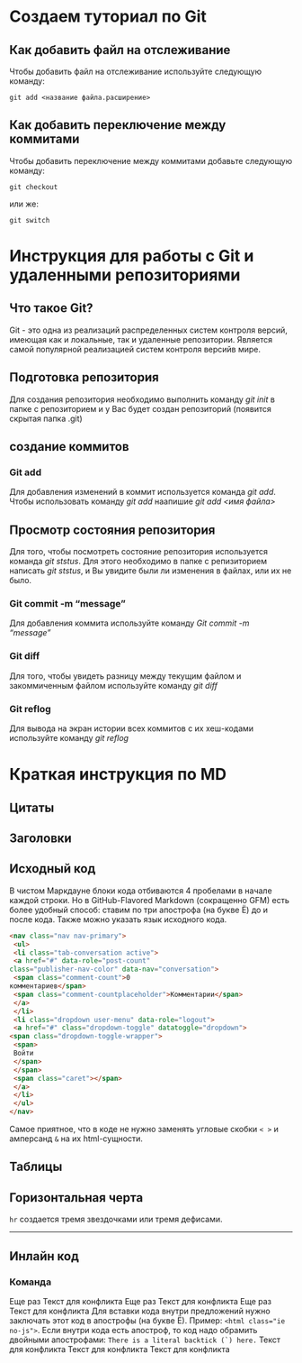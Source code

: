 # Создаем туториал по Git

## Как добавить файл на отслеживание 

Чтобы добавить файл на отслеживание используйте следующую команду:

~~~
git add <название файла.расширение>
~~~
## Как добавить переключение между коммитами 

Чтобы добавить переключение между коммитами добавьте следующую команду: 

~~~
git checkout
~~~
или же:
~~~
git switch
~~~
# Инструкция для работы с Git и удаленными репозиториями 

## Что такое Git?

Git - это одна из реализаций распределенных систем контроля версий, имеющая как и локальные, так и удаленные репозитории. Является самой популярной реализацией систем контроля версийв мире. 

## Подготовка репозитория 
Для создания репозитория необходимо выполнить команду *git init* в папке с репозиторием и у Вас будет создан репозиторий (появится скрытая папка .git)

## создание коммитов 

### Git add
Для добавления изменений в коммит используется команда *git add*. Чтобы использовать команду *git add* наапишие *git add <имя файла>*

## Просмотр состояния репозитория 
Для того, чтобы посмотреть состояние репозитория используется команда *git ststus*. Для этого необходимо в папке с репизиторием написать *git ststus*, и Вы увидите были ли изменения в файлах, или их не было.

### Git commit -m “message”

Для добавления коммита используйте команду *Git commit -m “message”*

### Git diff 
Для того, чтобы увидеть разницу между текущим файлом и закоммиченным файлом используйте команду *git diff*

### Git reflog
Для вывода на экран истории всех коммитов с их хеш-кодами используйте команду *git reflog*


# Краткая инструкция по MD

## Цитаты 

## Заголовки 

## Исходный код
В чистом Маркдауне блоки кода отбиваются 4 пробелами в
начале каждой строки.
Но в GitHub-Flavored Markdown (сокращенно GFM) есть
более удобный способ: ставим по три апострофа (на букве
Ё) до и после кода. Также можно указать язык исходного
кода.
```html
<nav class="nav nav-primary">
 <ul>
 <li class="tab-conversation active">
 <a href="#" data-role="post-count"
class="publisher-nav-color" data-nav="conversation">
 <span class="comment-count">0
комментариев</span>
 <span class="comment-countplaceholder">Комментарии</span>
 </a>
 </li>
 <li class="dropdown user-menu" data-role="logout">
 <a href="#" class="dropdown-toggle" datatoggle="dropdown">
<span class="dropdown-toggle-wrapper">
 <span>
 Войти
 </span>
 </span>
 <span class="caret"></span>
 </a>
 </li>
 </ul>
</nav>
```
Самое приятное, что в коде не нужно заменять угловые
скобки `< >` и амперсанд `&` на их html-сущности.
## Таблицы

## Горизонтальная черта
`hr` создается тремя звездочками или тремя дефисами.
***
##  Инлайн код
### Команда
Еще раз Текст для конфликта
Еще раз Текст для конфликта
Еще раз Текст для конфликта
Для вставки кода внутри предложений нужно заключать этот
код в апострофы (на букве Ё). Пример: `<html class="ie
no-js">`.
Если внутри кода есть апостроф, то код надо обрамить
двойными апострофами: ``There is a literal backtick (`)
here.``
Текст для конфликта 
Текст для конфликта
Текст для конфликта